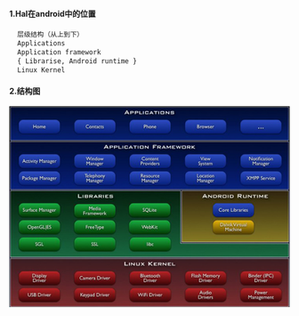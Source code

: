 #### 1.Hal在android中的位置
      层级结构（从上到下）
      Applications
      Application framework
      { Librarise, Android runtime }
      Linux Kernel
#### 2.结构图
![得到的](https://github.com/HZHAndroid/Android_Hal/blob/master/Android%20HAL/android_layer.png)
      
